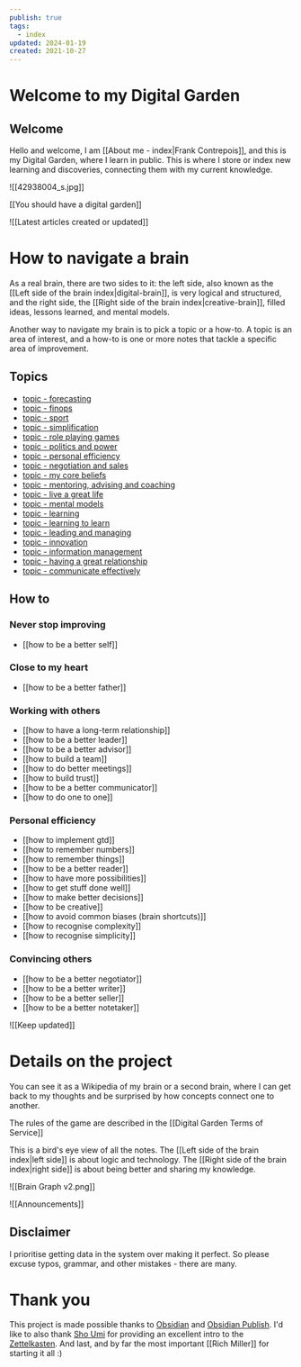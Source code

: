 ```yaml
---
publish: true
tags:
  - index
updated: 2024-01-19
created: 2021-10-27
---
```


# Welcome to my Digital Garden

## Welcome

Hello and welcome, I am [[About me - index|Frank Contrepois]], and this is my Digital Garden, where I learn in public. This is where I store or index new learning and discoveries,  connecting them with my current knowledge.

![[42938004_s.jpg]]

[[You should have a digital garden]]

![[Latest articles created or updated]]

# How to navigate a brain
As a real brain, there are two sides to it: the left side, also known as the [[Left side of the brain index|digital-brain]], is very logical and structured, and the right side, the [[Right side of the brain index|creative-brain]], filled ideas, lessons learned, and mental models.

Another way to navigate my brain is to pick a topic or a how-to. A topic is an area of interest, and a how-to is one or more notes that tackle a specific area of improvement. 

## Topics
- [topic - forecasting](app://obsidian.md/Right-side/Topics/topic%20-%20forecasting.md)
- [topic - finops](app://obsidian.md/Right-side/Topics/topic%20-%20finops.md)
- [topic - sport](app://obsidian.md/Right-side/Topics/topic%20-%20sport.md)
- [topic - simplification](app://obsidian.md/Right-side/Topics/topic%20-%20simplification.md)
- [topic - role playing games](app://obsidian.md/Right-side/Topics/topic%20-%20role%20playing%20games.md)
- [topic - politics and power](app://obsidian.md/Right-side/Topics/topic%20-%20politics%20and%20power.md)
- [topic - personal efficiency](app://obsidian.md/Right-side/Topics/topic%20-%20personal%20efficiency.md)
- [topic - negotiation and sales](app://obsidian.md/Right-side/Topics/topic%20-%20negotiation%20and%20sales.md)
- [topic - my core beliefs](app://obsidian.md/Right-side/Topics/topic%20-%20my%20core%20beliefs.md)
- [topic - mentoring, advising and coaching](app://obsidian.md/Right-side/Topics/topic%20-%20mentoring,%20advising%20and%20coaching.md)
- [topic - live a great life](app://obsidian.md/Right-side/Topics/topic%20-%20live%20a%20great%20life.md)
- [topic - mental models](app://obsidian.md/Right-side/Topics/topic%20-%20mental%20models.md)
- [topic - learning](app://obsidian.md/Right-side/Topics/topic%20-%20learning.md)
- [topic - learning to learn](app://obsidian.md/Right-side/Topics/topic%20-%20learning%20to%20learn.md)
- [topic - leading and managing](app://obsidian.md/Right-side/Topics/topic%20-%20leading%20and%20managing.md)
- [topic - innovation](app://obsidian.md/Right-side/Topics/topic%20-%20innovation.md)
- [topic - information management](app://obsidian.md/Right-side/Topics/topic%20-%20information%20management.md)
- [topic - having a great relationship](app://obsidian.md/Right-side/Topics/topic%20-%20having%20a%20great%20relationship.md)
- [topic - communicate effectively](app://obsidian.md/Right-side/Topics/topic%20-%20communicate%20effectively.md)
	
## How to
###  Never stop improving
- [[how to be a better self]]
### Close to my heart
- [[how to be a better father]]
### Working with others
- [[how to have a long-term relationship]]
- [[how to be a better leader]]
- [[how to be a better advisor]]
- [[how to build a team]]
- [[how to do better meetings]]
- [[how to build trust]]
- [[how to be a better communicator]]
- [[how to do one to one]]
### Personal efficiency
- [[how to implement gtd]]
- [[how to remember numbers]]
- [[how to remember things]]
- [[how to be a better reader]]
- [[how to have more possibilities]]
- [[how to get stuff done well]]
- [[how to make better decisions]]
- [[how to be creative]]
- [[how to avoid common biases (brain shortcuts)]]
- [[how to recognise complexity]]
- [[how to recognise simplicity]]
### Convincing others
- [[how to be a better negotiator]]
- [[how to be a better writer]]
- [[how to be a better seller]]
- [[how to be a better notetaker]]

![[Keep updated]]

# Details on the project

You can see it as a Wikipedia of my brain or a second brain, where I can get back to my thoughts and be surprised by how concepts connect one to another.

The rules of the game are described in the [[Digital Garden Terms of Service]]

This is a bird's eye view of all the notes. The [[Left side of the brain index|left side]] is about logic and technology. The [[Right side of the brain index|right side]] is about being better and sharing my knowledge.

![[Brain Graph v2.png]]

![[Announcements]]

## Disclaimer
I prioritise getting data in the system over making it perfect. So please excuse typos, grammar, and other mistakes - there are many. 

# Thank you
This project is made possible thanks to [Obsidian](https://obsidian.md) and [Obsidian Publish](https://obsidian.md/publish). I'd like to also thank [Sho Umi](https://www.youtube.com/channel/UC525q2RIufHjnaHOuIUFY9A) for providing an excellent intro to the [Zettelkasten](https://www.youtube.com/watch?v=rOSZOCoqOo8). And last, and by far the most important [[Rich Miller]] for starting it all :)